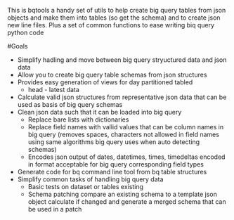 This is bqtools a handy set of utils to help create big query tables from json objects and make them into tables (so get the schema) and to create json new line files.
Plus a set of common functions to ease writing biq query python code

#Goals
* Simplify hadling and move between big query stryuctured data and json data
* Allow you to create big query table schemas from json structures
* Provides easy generation of views for day partitioned tabled
    * head - latest data
* Calculate valid json structures from representative json data that can be used as basis of big query schemas
* Clean json data such that it can be loaded into big query
    * Replace bare lists with dictionaries
    * Replace field  names with vallid values that can be column names in big query (removes spaces, characters not allowed in field names using same algorithms big query uses when auto detecting schemas)
    * Encodes json output of dates, datetimes, times, timedeltas encoded in format acceptable for big query corresponding field types
* Generate code for bq command line tool from bq table structures
* Simplify common tasks of handling big query data
    * Basic tests on dataset or tables existing
    * Schema patching compare an existing schema to a template json object calculate if changed and generate a merged schema that can be used in a patch
    
